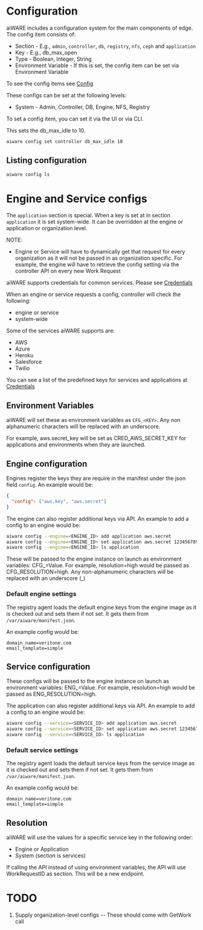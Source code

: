 # Configuration

aiWARE includes a configuration system for the main components of edge.  The config item consists of:
* Section - E.g., `admin`, `controller`, `db`, `registry`, `nfs`, `ceph` and `application`
* Key - E.g., db_max_open
* Type - Boolean, Integer, String
* Environment Variable - If this is set, the config item can be set via Environment Variable

To see the config items see [Config](../config/readme.md)

These configs can be set at the following levels:
* System - Admin, Controller, DB, Engine, NFS, Registry

To set a config item, you can set it via the UI or via CLI.

This sets the db_max_idle to 10.
```bash
aiware config set controller db_max_idle 10
```

## Listing configuration

```bash
aiware config ls
```

# Engine and Service configs

The `application` section is special.  When a key is set at in section `application` it is set system-wide. It can be overridden at the engine or application or organization level.

NOTE:
* Engine or Service will have to dynamically get that request for every organization as it will not be passed in as organization specific.  For example, the engine will have to retrieve the config setting via the controller API on every new Work Request

aiWARE supports credentials for common services.  Please see [Credentials](../config/config.md)

When an engine or service requests a config, controller will check the following:
* engine or service
* system-wide

Some of the services aiWARE supports are:
* AWS
* Azure
* Heroku
* Salesforce
* Twilio

You can see a list of the predefined keys for services and applications at [Credentials](../config/config.md)

## Environment Variables
aiWARE will set these as environment variables as `CFG_<KEY>`.  Any non alphanumeric characters will be replaced with an underscore.

For example, aws.secret_key will be set as CRED_AWS_SECRET_KEY for applications and environments when they are launched.

## Engine configuration
Engines register the keys they are require in the manifest under the json field `config`.  An example would be:
```json
{
  "config": ["aws.key", "aws.secret"]
}
```

The engine can also register additional keys via API.  An example to add a config to an engine would be:
```bash
aiware config --engine=<ENGINE_ID> add application aws.secret
aiware config --engine=<ENGINE_ID> set application aws.secret 1234567890
aiware config --engine=<ENGINE_ID> ls application
```

These will be passed to the engine instance on launch as environment variables: CFG_<KEY>=Value.  For example, resolution=high would be passed as CFG_RESOLUTION=high. Any non-alphanumeric characters will be replaced with an underscore (_)

### Default engine settings

The registry agent loads the default engine keys from the engine image as it is checked out and sets them if not set.  It gets them from `/var/aiware/manifest.json`.

An example config would be:
```.env
domain_name=veritone.com
email_template=simple
```

## Service configuration
These configs will be passed to the engine instance on launch as environment variables: ENG_<KEY>=Value.  For example, resolution=high would be passed as ENG_RESOLUTION=high.


The application can also register additional keys via API.  An example to add a config to an engine would be:
```bash
aiware config --service=<SERVICE_ID> add application aws.secret
aiware config --service=<SERVICE_ID> set application aws.secret 1234567890
aiware config --service=<SERVICE_ID> ls application
```

### Default service settings

The registry agent loads the default service keys from the service image as it is checked out and sets them if not set.  It gets them from `/var/aiware/manifest.json`.

An example config would be:
```.env
domain_name=veritone.com
email_template=simple
```

## Resolution

aiWARE will use the values for a specific service key in the following order:
* Engine or Application
* System (section is services)

If calling the API instead of using environment variables, the API will use WorkRequestID as section.  This will be a new endpoint.

# TODO
1. Supply organization-level configs -- These should come with GetWork call
